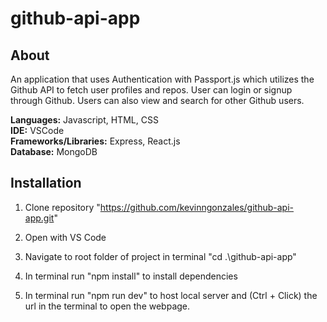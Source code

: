 # github-api-app

## About
An application that uses Authentication with Passport.js which utilizes the Github API to fetch user profiles and repos. User can login or signup through Github. Users can also view and search for other Github users.

**Languages:** Javascript, HTML, CSS  
**IDE:** VSCode  
**Frameworks/Libraries:** Express, React.js  
**Database:** MongoDB

## Installation

1. Clone repository "https://github.com/kevinngonzales/github-api-app.git"

2. Open with VS Code

3. Navigate to root folder of project in terminal "cd .\github-api-app"

4. In terminal run "npm install" to install dependencies

5. In terminal run "npm run dev" to host local server and (Ctrl + Click) the url in the terminal to open the webpage.




